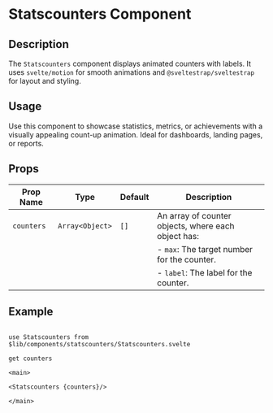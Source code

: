 # Statscounters Component

## Description
The `Statscounters` component displays animated counters with labels. It uses `svelte/motion` for smooth animations and `@sveltestrap/sveltestrap` for layout and styling.

## Usage
Use this component to showcase statistics, metrics, or achievements with a visually appealing count-up animation. Ideal for dashboards, landing pages, or reports.

## Props

| Prop Name  | Type          | Default | Description                     |
|------------|---------------|---------|---------------------------------|
| `counters` | `Array<Object>`| `[]`    | An array of counter objects, where each object has: |
|            |               |         | - `max`: The target number for the counter. |
|            |               |         | - `label`: The label for the counter. |

## Example


```agml

use Statscounters from $lib/components/statscounters/Statscounters.svelte

get counters

<main>

<Statscounters {counters}/>

</main>

```